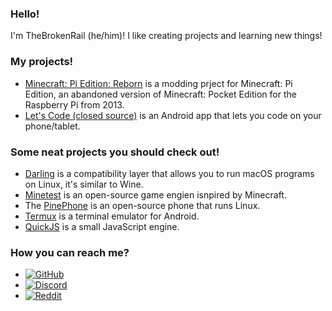 ### Hello!
I'm TheBrokenRail (he/him)! I like creating projects and learning new things!

### My projects!
* [Minecraft: Pi Edition: Reborn](https://gitea.thebrokenrail.com/TheBrokenRail/minecraft-pi-reborn) is a modding prject for Minecraft: Pi Edition, an abandoned version of Minecraft: Pocket Edition for the Raspberry Pi from 2013.
* [Let's Code (closed source)](https://play.google.com/store/apps/details?id=com.thebrokenrail.letscode) is an Android app that lets you code on your phone/tablet.

### Some neat projects you should check out!
* [Darling](https://github.com/darlinghq/darling) is a compatibility layer that allows you to run macOS programs on Linux, it's similar to Wine.
* [Minetest](https://github.com/minetest/minetest) is an open-source game engien isnpired by Minecraft.
* The [PinePhone](https://www.pine64.org/pinephone/) is an open-source phone that runs Linux.
* [Termux](https://github.com/termux/termux-app) is a terminal emulator for Android.
* [QuickJS](https://bellard.org/quickjs/) is a small JavaScript engine.

### How you can reach me?
* [![GitHub](https://img.shields.io/static/v1?label=GitHub&message=TheBrokenRail&color=181717&logo=github&logoColor=white&style=flat)](https://github.com/TheBrokenRail)
* [![Discord](https://img.shields.io/static/v1?label=Discord&message=TheBrokenRail%235376&color=5865F2&logo=discord&logoColor=white&style=flat)](https://discord.com/users/385604875179786241)
* [![Reddit](https://img.shields.io/static/v1?label=Reddit&message=TheBrokenRail-Dev&color=FF4500&logo=reddit&logoColor=white&style=flat)](https://www.reddit.com/user/TheBrokenRail-Dev)

